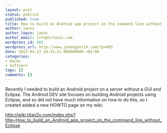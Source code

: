```yaml
---
layout: post
status: publish
published: true
title: How to build an Android app project on the command line without Eclipse
author: janos
author_login: janos
author_email: info@titan2x.com
wordpress_id: 603
wordpress_url: http://www.janosgyerik.com/?p=603
date: 2012-04-23 20:31:21.000000000 +02:00
categories:
- Hacks
- Software
tags: []
comments: []
---
```

Recently I needed to build an Android project on a server without a GUI and Eclipse. The Android DEV site focuses on building Android projects using Eclipse, and so did not have much information on how to do this, so I created added a new HOWTO page on my wiki:

<a href="http://wiki.titan2x.com/index.php?title=How_to_build_an_Android_app_project_on_the_command_line_without_Eclipse">http://wiki.titan2x.com/index.php?title=How_to_build_an_Android_app_project_on_the_command_line_without_Eclipse</a>
